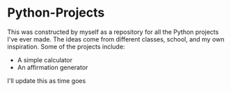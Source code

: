 # Python-Projects
This was constructed by myself as a repository for all the Python projects I've ever made. The ideas come from different classes, school, and my own inspiration.
Some of the projects include:
* A simple calculator
* An affirmation generator

I'll update this as time goes


